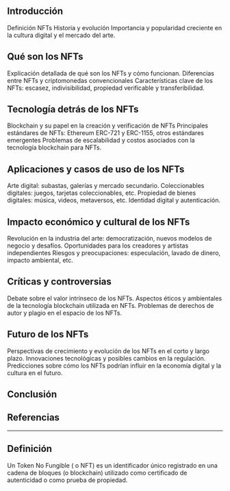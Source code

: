 ## Introducción
Definición NFTs
Historia y evolución
Importancia y popularidad creciente en la cultura digital y el mercado del arte.

## Qué son los NFTs
Explicación detallada de qué son los NFTs y cómo funcionan.
Diferencias entre NFTs y criptomonedas convencionales
Características clave de los NFTs: escasez, indivisibilidad, propiedad verificable y transferibilidad.

## Tecnología detrás de los NFTs

Blockchain y su papel en la creación y verificación de NFTs
Principales estándares de NFTs: Ethereum ERC-721 y ERC-1155, otros estándares emergentes
Problemas de escalabilidad y costos asociados con la tecnología blockchain para NFTs.

## Aplicaciones y casos de uso de los NFTs

Arte digital: subastas, galerías y mercado secundario.
Coleccionables digitales: juegos, tarjetas coleccionables, etc.
Propiedad de bienes digitales: música, videos, metaversos, etc.
Identidad digital y autenticación.

## Impacto económico y cultural de los NFTs

Revolución en la industria del arte: democratización, nuevos modelos de negocio y desafíos.
Oportunidades para los creadores y artistas independientes
Riesgos y preocupaciones: especulación, lavado de dinero, impacto ambiental, etc.

## Críticas y controversias

Debate sobre el valor intrínseco de los NFTs.
Aspectos éticos y ambientales de la tecnología blockchain utilizada en NFTs.
Problemas de derechos de autor y plagio en el espacio de los NFTs.

## Futuro de los NFTs
Perspectivas de crecimiento y evolución de los NFTs en el corto y largo plazo.
Innovaciones tecnológicas y posibles cambios en la regulación.
Predicciones sobre cómo los NFTs podrían influir en la economía digital y la cultura en el futuro.


## Conclusión

## Referencias


---
## Definición

Un Token No Fungible ( o NFT) es un identificador único registrado en una cadena de bloques (o blockchain) utilizado como certificado de autenticidad o como prueba de propiedad.
## 
